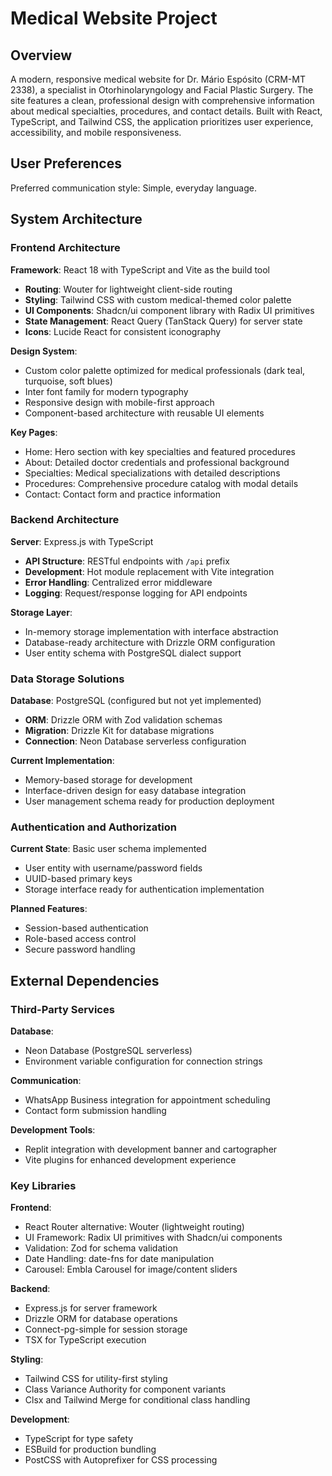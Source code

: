# Medical Website Project

## Overview

A modern, responsive medical website for Dr. Mário Espósito (CRM-MT 2338), a specialist in Otorhinolaryngology and Facial Plastic Surgery. The site features a clean, professional design with comprehensive information about medical specialties, procedures, and contact details. Built with React, TypeScript, and Tailwind CSS, the application prioritizes user experience, accessibility, and mobile responsiveness.

## User Preferences

Preferred communication style: Simple, everyday language.

## System Architecture

### Frontend Architecture

**Framework**: React 18 with TypeScript and Vite as the build tool
- **Routing**: Wouter for lightweight client-side routing
- **Styling**: Tailwind CSS with custom medical-themed color palette
- **UI Components**: Shadcn/ui component library with Radix UI primitives
- **State Management**: React Query (TanStack Query) for server state
- **Icons**: Lucide React for consistent iconography

**Design System**:
- Custom color palette optimized for medical professionals (dark teal, turquoise, soft blues)
- Inter font family for modern typography
- Responsive design with mobile-first approach
- Component-based architecture with reusable UI elements

**Key Pages**:
- Home: Hero section with key specialties and featured procedures
- About: Detailed doctor credentials and professional background
- Specialties: Medical specializations with detailed descriptions
- Procedures: Comprehensive procedure catalog with modal details
- Contact: Contact form and practice information

### Backend Architecture

**Server**: Express.js with TypeScript
- **API Structure**: RESTful endpoints with `/api` prefix
- **Development**: Hot module replacement with Vite integration
- **Error Handling**: Centralized error middleware
- **Logging**: Request/response logging for API endpoints

**Storage Layer**:
- In-memory storage implementation with interface abstraction
- Database-ready architecture with Drizzle ORM configuration
- User entity schema with PostgreSQL dialect support

### Data Storage Solutions

**Database**: PostgreSQL (configured but not yet implemented)
- **ORM**: Drizzle ORM with Zod validation schemas
- **Migration**: Drizzle Kit for database migrations
- **Connection**: Neon Database serverless configuration

**Current Implementation**: 
- Memory-based storage for development
- Interface-driven design for easy database integration
- User management schema ready for production deployment

### Authentication and Authorization

**Current State**: Basic user schema implemented
- User entity with username/password fields
- UUID-based primary keys
- Storage interface ready for authentication implementation

**Planned Features**:
- Session-based authentication
- Role-based access control
- Secure password handling

## External Dependencies

### Third-Party Services

**Database**: 
- Neon Database (PostgreSQL serverless)
- Environment variable configuration for connection strings

**Communication**:
- WhatsApp Business integration for appointment scheduling
- Contact form submission handling

**Development Tools**:
- Replit integration with development banner and cartographer
- Vite plugins for enhanced development experience

### Key Libraries

**Frontend**:
- React Router alternative: Wouter (lightweight routing)
- UI Framework: Radix UI primitives with Shadcn/ui components
- Validation: Zod for schema validation
- Date Handling: date-fns for date manipulation
- Carousel: Embla Carousel for image/content sliders

**Backend**:
- Express.js for server framework
- Drizzle ORM for database operations
- Connect-pg-simple for session storage
- TSX for TypeScript execution

**Styling**:
- Tailwind CSS for utility-first styling
- Class Variance Authority for component variants
- Clsx and Tailwind Merge for conditional class handling

**Development**:
- TypeScript for type safety
- ESBuild for production bundling
- PostCSS with Autoprefixer for CSS processing